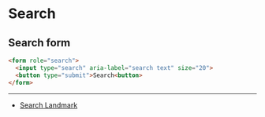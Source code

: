 # Search

## Search form

```html
<form role="search">
  <input type="search" aria-label="search text" size="20">
  <button type="submit">Search<button>
</form> 
```

---

* [Search Landmark](http://w3c.github.io/aria-practices/examples/landmarks/search.html)